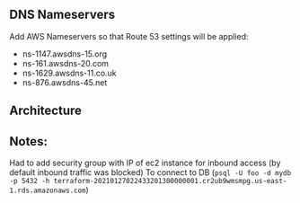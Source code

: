 ## DNS Nameservers
Add AWS Nameservers so that Route 53 settings will be applied:

- ns-1147.awsdns-15.org
- ns-161.awsdns-20.com
- ns-1629.awsdns-11.co.uk
- ns-876.awsdns-45.net

## Architecture

[](./architecture.png)

## Notes:
Had to add security group with IP of ec2 instance for inbound access (by default inbound traffic was blocked)
To connect to DB (`psql -U foo -d mydb -p 5432 -h terraform-20210127022433201300000001.cr2ub9wmsmpg.us-east-1.rds.amazonaws.com`)